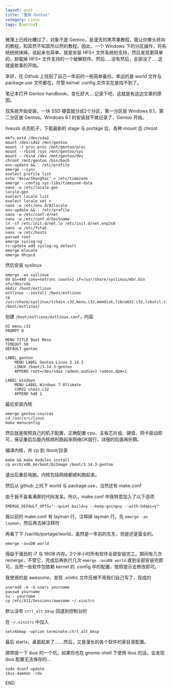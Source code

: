 ```yaml
---
layout: post
title: "重装 Gentoo"
category: Linux
tags: [Gentoo]
---
```


微薄上已经吐糟过了，对象不是 Gentoo，是漫天的黑苹果教程，能让你晕头转向的教程，知其然不知其所以然的教程。因此，一个 Windows 下的分区操作，将系统统统抹掉。说起来也简单，就是安装 HFS+ 文件系统的支持，然后发现更简单的，卸载掉 HFS+ 文件支持的一个破解软件。然后.....没有然后，全部没了.....这就是故事的开始。

幸好，在 Github 上找到了自己一年前的一些简单备份。幸运的是 world 文件与 package.use 文件都在。尽管 kernel .config 文件实在是找不到了。

笔记本打开 Gentoo handbook，变化好大....记录下吧，这就是有这边文章的原因。

<!-- more -->

双系统开始安装，一块 SSD 硬盘就分成2个分区，第一分区放 Windows 8.1，第二分区放 Gentoo。Windows 8.1 的安装就不做记录了，Gentoo 开始。

liveusb 点亮机子，下载最新的 stage 与 portage 后，各种 mount 后 chroot

    mkfs.ext4 /dev/sda2
    mount /dev/sda2 /mnt/gentoo
    mount -t proc proc /mnt/gentoo/proc
    mount --rbind /sys /mnt/gentoo/sys
    mount --rbind /dev /mnt/gentoo/dev
    chroot /mnt/gentoo /bin/bash
    env-update && . /etc/profile
    emerge --sync
    eselect profile list
    echo "Asia/Shanghai" > /etc/timezone
    emerge --config sys-libs/timezone-data
    nano -w /etc/locale.gen
    locale-gen
    eselect locale list
    eselect locale set n
    nano -w /etc/env.d/02locale
    env-update && . /etc/profile
    nano -w /etc/conf.d/net
    nano -w /etc/conf.d/hostname
    ln -sf /etc/init.d/net.lo /etc/init.d/net.enp3s0
    nano -w /etc/fstab
    nano -w /etc/hosts
    passwd root
    emerge syslog-ng
    rc-update add syslog-ng default
    emerge mlocate
    emerge dhcpcd

然后安装 syslinux

    emerge -av syslinux
    dd bs=440 conv=notrunc count=1 if=/usr/share/syslinux/mbr.bin of=/dev/sda
    mkdir /boot/extlinux
    extlinux --install /boot/extlinux
    cp /usr/share/syslinux/{chain.c32,menu.c32,memdisk,libcom32.c32,libutil.c32} /boot/extlinux/

创建 `/boot/extlinux/extlinux.conf`，内容

    UI menu.c32
    PROMPT 0

    MENU TITLE Boot Menu
    TIMEOUT 50
    DEFAULT gentoo

    LABEL gentoo
        MENU LABEL Gentoo Linux 3.14.3
        LINUX /boot/3.14.3-gentoo
        APPEND root=/dev/sda2 radeon.audio=1 radeon.dpm=1

    LABEL windows
        MENU LABEL Windows 7 Ultimate
        COM32 chain.c32
        APPEND hd0 1

最后安装内核

    emerge gentoo-sources
    cd /usr/src/linux
    make menuconfig

然后就是按照自己的机子配置，正确配置 cpu、主板芯片组、硬盘、网卡驱动即可，保证重启后能内核顺利跑起来网络OK就行，详细的后面再折腾。

编译内核，并 cp 到 /boot/目录

    make && make modules_install
    cp arch/x86_64/boot/bzImage /boot/3.14.3-gentoo

退出后重启电脑。内核包括网络都顺利跑起来。

然后从 github 上托下 world 与 package.use，当然还有 make.conf

由于我不喜看满屏的代码发呆。所以，make.conf 中我特意加入了以下选项

    EMERGE_DEFAULT_OPTS="--quiet-build=y --keep-going=y --with-bdeps=y"

我以前的 make.conf 有 layman 行，注释掉 layman 行，先 `emerge -av layman`，然后再去掉注释符

再看了下 /var/lib/portage/world，虽然是一年前的东东，但是还是蛮全的。

    emerge -avuDN world

得益于强劲的 i7 与 16GB 内存。2个半小时所有软件全部安装完工。期间有几次 remerge，不管它，完成后再执行几次 `emerge -avuDN world` 直到全部安装完即可。当然一些软件包依赖 kernel 的 .config 中的配置，按照提示去修改即可。

我使用的是 awesome，发现 .xinitrc 文件压根不用我们自己写了，现成的

    useradd -m -G users yourname
    passwd yourname
    su - yourname
    cp /etc/X11/Sessions/awesome ~/.xinitrc

默认没有 `ctrl_alt_bksp` 回退到控制台的

在 `~/.xinitrc` 中加入

    setxkbmap -option terminate:ctrl_alt_bksp

最后 startx，桌面起来了.......然后，又是漫长的各个软件的家目录配置。

顺带提一下 ibus 的一个坑，如果你也在 gnome-shell 下使用 ibus 的话，会发现 ibus 配置无法保存的...

    sudo dconf update
    ibus-daemon -rdx

END
